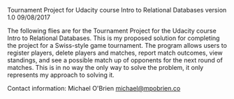 Tournament Project for Udacity course Intro to Relational Databases
version 1.0 09/08/2017

The following flies are for the Tournament Project for the Udacity course Intro to Relational Databases.  This is my proposed solution for completing the project for a Swiss-style game tournament.  The program allows users to register players, delete players and matches, report match outcomes, view standings, and see a possible match up of opponents for the next round of matches.  This is in no way the only way to solve the problem, it only represents my approach to solving it.

Contact information:
Michael O'Brien
michael@mpobrien.co

